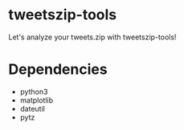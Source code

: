 tweetszip-tools
===============

Let's analyze your tweets.zip with tweetszip-tools!

# Dependencies
* python3
* matplotlib
* dateutil
* pytz
